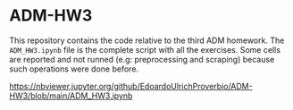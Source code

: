 # ADM-HW3

This repository contains the code relative to the third ADM homework. The `ADM_HW3.ipynb` file is the complete script with all the exercises. Some cells are reported and not runned (e.g: preprocessing and scraping) because such operations were done before. 

https://nbviewer.jupyter.org/github/EdoardoUlrichProverbio/ADM-HW3/blob/main/ADM_HW3.ipynb
